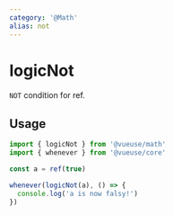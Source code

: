 ```yaml
---
category: '@Math'
alias: not
---
```


# logicNot

`NOT` condition for ref.

## Usage

```ts
import { logicNot } from '@vueuse/math'
import { whenever } from '@vueuse/core'

const a = ref(true)

whenever(logicNot(a), () => {
  console.log('a is now falsy!')
})
```
